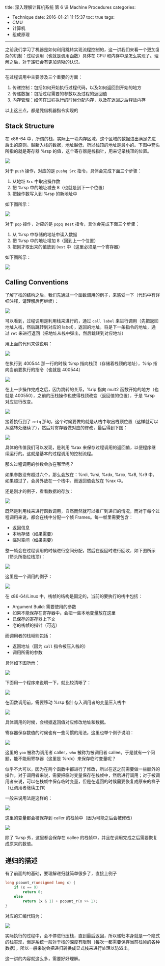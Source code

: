 title: 深入理解计算机系统 第 6 课 Machine Procedures
categories:
- Technique
date: 2016-01-21 11:15:37
toc: true
tags:
- CMU
- 计算机
- 组成原理
---

之前我们学习了机器是如何利用跳转实现流程控制的，这一讲我们来看一个更加复杂的机制：过程调用（也就是调用函数）具体在 CPU 和内存中是怎么实现了。理解之后，对于递归会有更加清晰的认识。

<!-- more -->

---

在过程调用中主要涉及三个重要的方面：

1. 传递控制：包括如何开始执行过程代码，以及如何返回到开始的地方
2. 传递数据：包括过程需要的参数以及过程的返回值
3. 内存管理：如何在过程执行的时候分配内存，以及在返回之后释放内存

以上这三点，都是凭借机器指令实现的

## Stack Structure

在 x86-64 中，所谓的栈，实际上一块内存区域，这个区域的数据进出满足先进后出的原则。越新入栈的数据，地址越低，所以栈顶的地址是最小的。下图中箭头所指的就是寄存器 %rsp 的值，这个寄存器是栈指针，用来记录栈顶的位置。

![](/images/14533820160341.jpg)

对于 `push` 操作，对应的是 `pushq Src` 指令，具体会完成下面三个步骤：

1. 从地址 `Src` 中取出操作数
2. 把 %rsp 中的地址减去 8（也就是到下一个位置）
3. 把操作数写入到 %rsp 的新地址中 

如下图所示：

![](/images/14533823825128.jpg)

对于 `pop` 操作，对应的是 `popq Dest` 指令，具体会完成下面三个步骤：

1. 从 %rsp 中存储的地址中读入数据
2. 把 %rsp 中的地址增加 8（回到上一个位置）
3. 把刚才取出来的值放到 `Dest` 中（这里必须是一个寄存器）

如下图所示：

![](/images/14533826092815.jpg)

## Calling Conventions

了解了栈的结构之后，我们先通过一个函数调用的例子，来感受一下（代码中有详细注释，请理解后再继续）：

![](/images/14533827066202.jpg)

可以看到，过程调用是利用栈来进行的，通过 `call label` 来进行调用（先把返回地址入栈，然后跳转到对应的 label），返回的地址，将是下一条指令的地址，通过 `ret` 来进行返回（把地址从栈中弹出，然后跳转到对应地址）

用上面的代码来做说明：

![](/images/14533831060878.jpg)

在执行到 400544 那一行的时候 %rsp 指向栈顶（存储着栈顶的地址），%rip 指向当前要执行的指令（也就是 400544）

![](/images/14533832007622.jpg)

在上一步操作完成之后，因为跳转的关系，%rip 指向 mult2 函数开始的地方（也就是 400550），之前的压栈操作也使得栈顶改变（返回值的位置），于是 %rsp 对应进行改变。

![](/images/14533833724077.jpg)

接着执行到了 `retq` 那句，这个时候要做的就是从栈中取出栈顶位置（这样就可以从跳转处继续了），然后对寄存器做对应的修改，最后得到下图：

![](/images/14533834735407.jpg)

具体的传值我们可以发现，是利用 %rax 来保存过程调用的返回值，以便程序继续运行的。这就是基本的过程调用的控制流程。

那么过程调用的参数会放在哪里呢？

如果参数没有超过六个，那么会放在：%rdi, %rsi, %rdx, %rcx, %r8, %r9 中。如果超过了，会另外放在一个栈中。而返回值会放在 %rax 中。

还是刚才的例子，看看数据的存放：

![](/images/14533838086805.jpg)

既然是利用栈来进行函数调用，自然而然就可以推广到递归的情况，而对于每个过程调用来说，都会在栈中分配一个帧 Frames。每一帧里需要包含：

+ 返回信息
+ 本地存储（如果需要）
+ 临时空间（如果需要）

整一帧会在过程调用的时候进行空间分配，然后在返回时进行回收，如下图所示（箭头所指位栈顶）：

![](/images/14533842524928.jpg)

这里是一个调用的例子：

![](/images/14533843491372.jpg)

在 x86-64/Linux 中，栈帧的结构是固定的，当前的要执行的栈中包括：

+ Argument Build: 需要使用的参数
+ 如果不能保存在寄存器中，会把一些本地变量放在这里
+ 已保存的寄存器上下文
+ 老的栈帧的指针（可选）

而调用者的栈帧则包括：

+ 返回地址（因为 `call` 指令被压入栈的）
+ 调用所需的参数

具体如下图所示：

![](/images/14533846615880.jpg)

下面用一个程序来说明一下，就比较清晰了：

![](/images/14533847155070.jpg)

在函数调用前，需要移动 %rsp 指针存入调用者的变量压入栈中

![](/images/14533848182706.jpg)

具体调用的时候，会根据返回值对应修改地址和数据。

寄存器保存数值的时候也有一些习惯的用法，这里也举个例子说明：

![](/images/14533849340898.jpg)

这里的 `yoo` 被称为调用者 caller，`who` 被称为被调用者 callee。于是就有一个问题，能不能用寄存器（这里是 %rdx）来保存临时变量呢？

似乎不大可以，因为在两个函数中都进行了修改，所以在这之前需要做一些额外的操作。对于调用者来说，需要把临时变量保存在栈帧中，然后进行调用；对于被调用者来说，可以在栈帧中保存临时变量，但是在返回的时候需要恢复成原来的样子（让调用者继续工作）

一般来说用法是这样的：

![](/images/14533857001617.jpg)

这里的变量都会被保存到 caller 的栈帧中（因为可能之后会被修改）

![](/images/14533857595809.jpg)

除了 %rsp 外，这里都会保存在 callee 的栈帧中，并且在调用完成之后需要恢复成原来的数值。

## 递归的描述

有了前面的的基础，要理解递归就简单很多了，直接上例子

```c
long pcount_r(unsigned long x) {
	if (x == 0)
		return 0;
	else
		return (x & 1) + pcount_r(x >> 1);
}
```

对应的汇编代码为：

![](/images/14533859204097.jpg)

实际执行的过程中，会不停进行压栈，直到最后返回，所以递归本身就是一个隐式的栈实现，但是系统一般对于栈的深度有限制（每次一都需要保存当前栈帧的各种数据），所以一般来说会把递归转换成显式栈来进行处理以防溢出。

这一讲的内容就这么多，需要好好理解。


